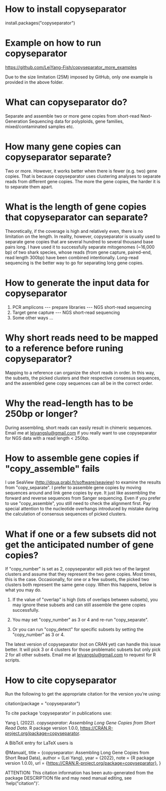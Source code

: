 # How to install copyseparator
install.packages("copyseparator")
  
# Example on how to run copyseparator
https://github.com/LeiYang-Fish/copyseparator_more_examples

Due to the size limitation (25M) imposed by GitHub, only one example is provided in the above folder.

# What can copyseparator do?
Separate and assemble two or more gene copies from short-read Next-Generation Sequencing data for polyploids, gene families, mixed/contaminated samples etc.

# How many gene copies can copyseparator separate?
Two or more. However, it works better when there is fewer (e.g. two) gene copies. That is because copyseparator uses clustering analyses to separate reads from different gene copies. The more the gene copies, the harder it is to separate them apart.

# What is the length of gene copies that copyseparator can separate?
Theoretically, if the coverage is high and relatively even, there is no limitation on the length. In reality, however, copyseparator is usually used to separate gene copies that are several hundred to several thousand base pairs long. I have used it to successfully separate mitogenomes (~16,000 bp) of two shark species, whose reads (from gene capture, paired-end, read length 300bp) have been combined intentionally. Long-read sequencing is the better way to go for separating long gene copies.

# How to generate the input data for copyseparator
1. PCR amplicons --- prepare libraries --- NGS short-read sequencing
2. Target gene capture --- NGS short-read sequencing
3. Some other ways ...

# Why short reads need to be mapped to a reference before runing copyseparator?
Mapping to a reference can organize the short reads in order. In this way, the subsets, the picked clusters and their respective consensus sequences, and the assembled gene copy sequences can all be in the correct order.

# Why the read-length has to be 250bp or longer?
During assembling, short reads can easily result in chimeric sequences. Email me at leiyangslu@gmail.com if you really want to use copyseparator for NGS data with a read length < 250bp.

# How to assemble gene copies if "copy_assemble" fails
I use SeaView (http://doua.prabi.fr/software/seaview) to examine the results from "copy_separate". I prefer to assemble gene copies by moving sequences around and link gene copies by eye. It just like assembling the forward and reverse sequences from Sanger sequencing. Even if you prefer to use "copy_assemble", you still need to check the alignment first. Pay special attention to the nucleotide overhangs introduced by mistake during the calculation of consensus sequences of picked clusters.

# What if one or a few subsets did not get the anticipated number of gene copies?
If "copy_number" is set as 2, copyseparator will pick two of the largest clusters and assume that they represent the two gene copies. Most times, this is the case. Occasionally, for one or a few subsets, the picked two clusters both represent the same gene copy. When this happens, below is what you may do.

1. If the value of "overlap" is high (lots of overlaps between subsets), you may ignore these subsets and can still assemble the gene copies successfully.

2. You may set "copy_number" as 3 or 4 and re-run "copy_separate".

3. Or you can run "copy_detect" for specific subsets by setting the "copy_number" as 3 or 4.

The latest version of copyseparator (not on CRAN yet) can handle this issue better. It will pick 3 or 4 clusters for those problematic subsets but only pick 2 for all other subsets. Email me at leiyangslu@gmail.com to request for R scripts.

# How to cite copyseparator
Run the following to get the appropriate citation for the version you’re using:

  citation(package = "copyseparator")

To cite package ‘copyseparator’ in publications use:

  Yang L (2022). _copyseparator: Assembling Long Gene Copies from Short Read Data_. R package version 1.0.0,
  <https://CRAN.R-project.org/package=copyseparator>.

A BibTeX entry for LaTeX users is

  @Manual{,
    title = {copyseparator: Assembling Long Gene Copies from Short Read Data},
    author = {Lei Yang},
    year = {2022},
    note = {R package version 1.0.0},
    url = {https://CRAN.R-project.org/package=copyseparator},
  }

ATTENTION: This citation information has been auto-generated from the package DESCRIPTION file and may need manual editing, see
‘help("citation")’.
